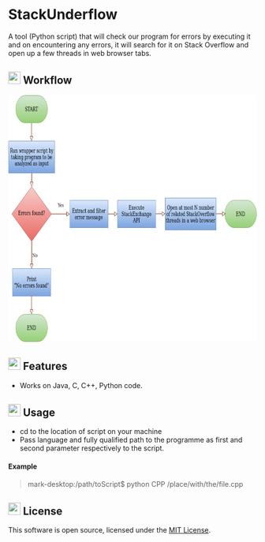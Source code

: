# StackUnderflow
A tool (Python script) that will check our program for errors by executing it and on encountering any errors, it will search for it on Stack Overflow and open up a few threads in web browser tabs.

## <img src="https://emojipedia-us.s3.dualstack.us-west-1.amazonaws.com/thumbs/120/google/274/repeat-button_1f501.png" width="25" height="25"/> Workflow
<img src="https://github.com/mukeshgupta7/StackUnderflow/blob/main/workflow.png" width="800" height="500"/>



## <img src="https://emojipedia-us.s3.dualstack.us-west-1.amazonaws.com/thumbs/120/microsoft/209/package_1f4e6.png" width="25" height="25"/> Features
* Works on Java, C, C++, Python code.



## <img src="https://emojipedia-us.s3.dualstack.us-west-1.amazonaws.com/thumbs/160/microsoft/74/hammer_1f528.png" width="25" height="25"/> Usage
* cd to the location of script on your machine
* Pass language and fully qualified path to the programme as first and second parameter respectively to the script.



#### Example
> mark-desktop:/path/toScript$ python CPP /place/with/the/file.cpp



## <img src="https://emojipedia-us.s3.dualstack.us-west-1.amazonaws.com/thumbs/160/microsoft/209/scroll_1f4dc.png" width="25" height="25"/> License
This software is open source, licensed under the [MIT License](https://github.com/mukeshgupta7/StackUnderflow/blob/main/LICENSE%2Ctxt).


